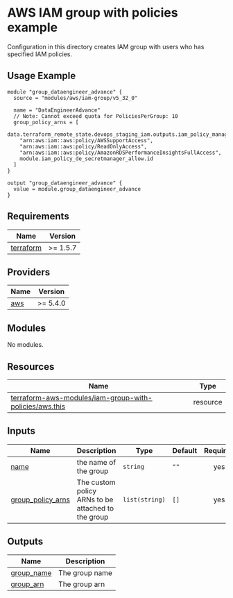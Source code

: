 # AWS IAM group with policies example

Configuration in this directory creates IAM group with users who has specified IAM policies.

## Usage Example

```hcl
module "group_dataengineer_advance" {
  source = "modules/aws/iam-group/v5_32_0"

  name = "DataEngineerAdvance"
  // Note: Cannot exceed quota for PoliciesPerGroup: 10
  group_policy_arns = [
    data.terraform_remote_state.devops_staging_iam.outputs.iam_policy_manageownmfa.id,
    "arn:aws:iam::aws:policy/AWSSupportAccess",
    "arn:aws:iam::aws:policy/ReadOnlyAccess",
    "arn:aws:iam::aws:policy/AmazonRDSPerformanceInsightsFullAccess",
    module.iam_policy_de_secretmanager_allow.id
  ]
}

output "group_dataengineer_advance" {
  value = module.group_dataengineer_advance
}
```

<!-- BEGINNING OF PRE-COMMIT-TERRAFORM DOCS HOOK -->
## Requirements

| Name | Version |
|------|---------|
| <a name="requirement_terraform"></a> [terraform](#requirement\_terraform) | >= 1.5.7 |

## Providers

| Name | Version |
|------|---------|
| <a name="provider_aws"></a> [aws](#provider\_aws) | >= 5.4.0 |

## Modules

No modules.

## Resources

| Name | Type |
|------|------|
| [terraform-aws-modules/iam-group-with-policies/aws.this](https://registry.terraform.io/modules/terraform-aws-modules/iam/aws/5.32.0/examples/iam-group-with-policies) | resource |

## Inputs

| Name | Description | Type | Default | Required |
|------|-------------|------|---------|:--------:|
| <a name="input_name"></a> [name](#input\_name) | the name of the group | `string` | `""` | yes |
| <a name="input_group_policy_arns"></a> [group_policy_arns](#input\_group\_policy\_arns) | The custom policy ARNs to be attached to the group | `list(string)` | `[]` | yes |

## Outputs

| Name | Description |
|------|-------------|
| <a name="output_group_name"></a> [group_name](#output\_group\_name) | The group name |
| <a name="output_group_arn"></a> [group_arn](#output\_group\_arn) | The group arn |
<!-- END OF PRE-COMMIT-TERRAFORM DOCS HOOK -->

